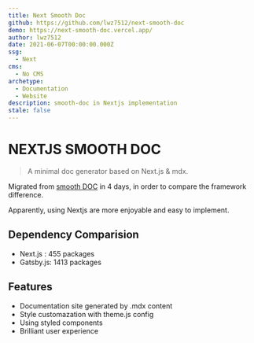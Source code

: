 ```yaml
---
title: Next Smooth Doc
github: https://github.com/lwz7512/next-smooth-doc
demo: https://next-smooth-doc.vercel.app/
author: lwz7512
date: 2021-06-07T00:00:00.000Z
ssg:
  - Next
cms:
  - No CMS
archetype:
  - Documentation
  - Website
description: smooth-doc in Nextjs implementation
stale: false
---
```


# NEXTJS SMOOTH DOC

> A minimal doc generator based on Next.js & mdx.

Migrated from [smooth DOC](https://smooth-doc.com/) in 4 days, in order to compare the framework difference.

Apparently, using Nextjs are more enjoyable and easy to implement.


## Dependency Comparision

- Next.js : 455 packages
- Gatsby.js: 1413 packages

## Features

* Documentation site generated by .mdx content
* Style customazation with theme.js config
* Using styled components
* Brilliant user experience
